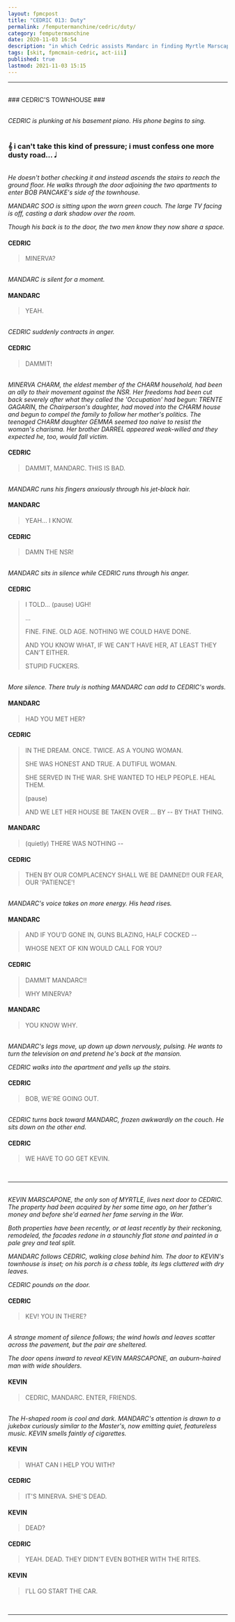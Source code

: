 ```yaml
---
layout: fpmcpost
title: "CEDRIC 013: Duty"
permalink: /femputermanchine/cedric/duty/
category: femputermanchine
date: 2020-11-03 16:54
description: "in which Cedric assists Mandarc in finding Myrtle Marscapone"
tags: [skit, fpmcmain-cedric, act-iii]
published: true
lastmod: 2021-11-03 15:15
---
```

[//]: # ( 11/03/20  -added)
[//]: # ( 11/03/21  -title added)

*****
<br>
### CEDRIC'S TOWNHOUSE ###

<br><i>CEDRIC is plunking at his basement piano. His phone begins to sing.</i>
<br><br>

### &#119070; i can't take this kind of pressure; i must confess one more dusty road... &#119135; ###

<br><i>He doesn't bother checking it and instead ascends the stairs to reach the ground floor. He walks through the door adjoining the two apartments to enter BOB PANCAKE's side of the townhouse.</i>

<i>MANDARC SOO is sitting upon the worn green couch. The large TV facing is off, casting a dark shadow over the room.</i>

<i>Though his back is to the door, the two men know they now share a space.</i>

#### CEDRIC 

> MINERVA?

<br><I>MANDARC is silent for a moment.</i>

#### MANDARC 

> YEAH.

<br><I>CEDRIC suddenly contracts in anger.</i>

#### CEDRIC 

> DAMMIT!

<br><I>MINERVA CHARM, the eldest member of the CHARM household, had been an ally to their movement against the NSR. Her freedoms had been cut back severely after what they called the 'Occupation' had begun: TRENTE GAGARIN, the Chairperson's daughter, had moved into the CHARM house and begun to compel the family to follow her mother's politics. The teenaged CHARM daughter GEMMA seemed too naive to resist the woman's charisma. Her brother DARREL appeared weak-willed and they expected he, too, would fall victim.</i>

#### CEDRIC 

> DAMMIT, MANDARC. THIS IS BAD.

<br><I>MANDARC runs his fingers anxiously through his jet-black hair.</i>

#### MANDARC 

> YEAH... I KNOW.

#### CEDRIC

> DAMN THE NSR! 

<br><I>MANDARC sits in silence while CEDRIC runs through his anger.</i>

#### CEDRIC 

> I TOLD... (pause) UGH!
> 
> ...
> 
> FINE. FINE. OLD AGE. NOTHING WE COULD HAVE DONE.
> 
> AND YOU KNOW WHAT, IF WE CAN'T HAVE HER, AT LEAST THEY CAN'T EITHER.
> 
> STUPID FUCKERS.

<br><I>More silence. There truly is nothing MANDARC can add to CEDRIC's words.</i>

#### MANDARC 

> HAD YOU MET HER?

#### CEDRIC 

> IN THE DREAM. ONCE. TWICE. AS A YOUNG WOMAN. 
> 
> SHE WAS HONEST AND TRUE. A DUTIFUL WOMAN.
> 
> SHE SERVED IN THE WAR. SHE WANTED TO HELP PEOPLE. HEAL THEM.
> 
> (pause)
> 
> AND WE LET HER HOUSE BE TAKEN OVER ... BY -- BY THAT THING.

#### MANDARC 

> (quietly) THERE WAS NOTHING -- 

#### CEDRIC 

> THEN BY OUR COMPLACENCY SHALL WE BE DAMNED!! OUR FEAR, OUR 'PATIENCE'!

<br><I>MANDARC's voice takes on more energy. His head rises.</i>

#### MANDARC 

> AND IF YOU'D GONE IN, GUNS BLAZING, HALF COCKED --
> 
> WHOSE NEXT OF KIN WOULD CALL FOR YOU?

#### CEDRIC 

> DAMMIT MANDARC!!
> 
> WHY MINERVA? 

#### MANDARC 

> YOU KNOW WHY.

<br><I>MANDARC's legs move, up down up down nervously, pulsing. He wants to turn the television on and pretend he's back at the mansion.</i>

<I>CEDRIC walks into the apartment and yells up the stairs.</i>

#### CEDRIC 

> BOB, WE'RE GOING OUT.

<br><I>CEDRIC turns back toward MANDARC, frozen awkwardly on the couch. He sits down on the other end.</i>

#### CEDRIC 

> WE HAVE TO GO GET KEVIN. 

<br>

*****
<br><I>KEVIN MARSCAPONE, the only son of MYRTLE, lives next door to CEDRIC. The property had been acquired by her some time ago, on her father's money and before she'd earned her fame serving in the War.</i>

<i>Both properties have been recently, or at least recently by their reckoning, remodeled, the facades redone in a staunchly flat stone and painted in a pale grey and teal split.</i>

<i>MANDARC follows CEDRIC, walking close behind him. The door to KEVIN's townhouse is inset; on his porch is a chess table, its legs cluttered with dry leaves.</i>

<i>CEDRIC pounds on the door.</i>

#### CEDRIC 

> KEV! YOU IN THERE?

<br><I>A strange moment of silence follows; the wind howls and leaves scatter across the pavement, but the pair are sheltered.</i>

<i>The door opens inward to reveal KEVIN MARSCAPONE, an auburn-haired man with wide shoulders. </i>

#### KEVIN 

> CEDRIC, MANDARC. ENTER, FRIENDS.

<br><I>The H-shaped room is cool and dark. MANDARC's attention is drawn to a jukebox curiously similar to the Master's, now emitting quiet, featureless music. KEVIN smells faintly of cigarettes.</i>

#### KEVIN 

> WHAT CAN I HELP YOU WITH?

#### CEDRIC 

> IT'S MINERVA. SHE'S DEAD.

#### KEVIN 

> DEAD?

#### CEDRIC 

> YEAH. DEAD. THEY DIDN'T EVEN BOTHER WITH THE RITES.

#### KEVIN 

> I'LL GO START THE CAR.

<br>

*****
